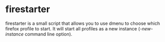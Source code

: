 firestarter
===========

firestarter is a small script that allows you to use dmenu to choose which
firefox profile to start. It will start all profiles as a new instance
(*-new-instance* command line option).
